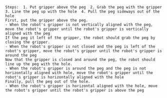 
    Steps:  1. Put gripper above the peg  2. Grab the peg with the gripper  3. Line the peg up with the hole  4. Pull the peg sideways out of the hole
    First, put the gripper above the peg.
    - When the robot's gripper is not vertically aligned with the peg, move the robot's gripper until the robot's gripper is vertically aligned with the peg
    If the peg it left of the gripper, the robot should grab the peg by closing the gripper.
    - When the robot's gripper is not closed and the peg is left of the robot's gripper, move the robot's gripper until the robot's gripper is around the peg
    Now that the gripper is closed and around the peg, the robot should line up the peg with the hole.
    - When the robot's gripper is around the peg and the peg is not horizontally aligned with hole, move the robot's gripper until the robot's gripper is horizontally aligned with the hole
    Finally, pull the peg out of the hole.
    - When the robot's gripper is horizontal aligned with the hole, move the robot's gripper until the robot's gripper is above the peg